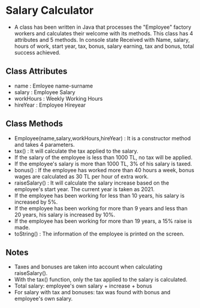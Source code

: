 # Salary Calculator
-   A class has been written in Java that processes the "Employee" factory workers and calculates their welcome with its methods. This class has 4 attributes and 5 methods. In console state Received with Name, salary, hours of work, start year, tax, bonus, salary earning, tax and bonus, total success achieved.


## Class Attributes 

- name : Emloyee name-surname
- salary : Employee Salary
- workHours : Weekly Working Hours
- hireYear : Employee Hireyear

## Class Methods

- Employee(name,salary,workHours,hireYear) : It is a constructor method and takes 4 parameters.
- tax() : It will calculate the tax applied to the salary.
- If the salary of the employee is less than 1000 TL, no tax will be applied.
- If the employee's salary is more than 1000 TL, 3% of his salary is taxed.
- bonus() : If the employee has worked more than 40 hours a week, bonus wages are calculated as 30 TL per hour of extra work.
- raiseSalary() : It will calculate the salary increase based on the employee's start year. The current year is taken as 2021.
- If the employee has been working for less than 10 years, his salary is increased by 5%.
- If the employee has been working for more than 9 years and less than 20 years, his salary is increased by 10%.
- If the employee has been working for more than 19 years, a 15% raise is made.
- toString() : The information of the employee is printed on the screen.


## Notes
- Taxes and bonuses are taken into account when calculating raiseSalary().
- With the tax() function, only the tax applied to the salary is calculated.
- Total salary: employee's own salary + increase + bonus
- For salary with tax and bonuses: tax was found with bonus and employee's own salary.

